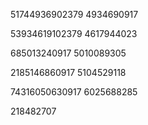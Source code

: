 
51744936902379
4934690917

53934619102379
4617944023

685013240917
5010089305

2185146860917
5104529118

74316050630917
6025688285



218482707
